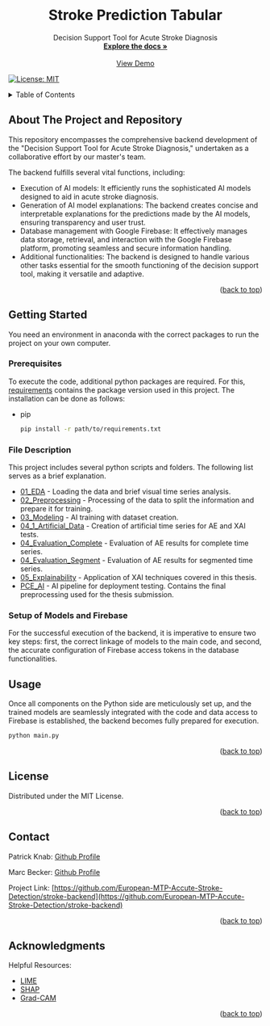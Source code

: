 
<a name="stroke-backend"></a>
<!--

<!-- PROJECT LOGO -->
<br />

<div align="center">


  <h1 align="center">Stroke Prediction Tabular</h1>

  <p align="center">
    Decision Support Tool for Acute Stroke Diagnosis
    <br />
    <a href="https://github.com/European-MTP-Accute-Stroke-Detection"><strong>Explore the docs »</strong></a>
    <br />
    <br />
    <a href="http://brainwatch.pages.dev">View Demo</a>
  </p>
</div>

[![License: MIT](https://img.shields.io/badge/License-MIT-yellow.svg)](https://opensource.org/licenses/MIT)

<!-- TABLE OF CONTENTS -->
<details>
  <summary>Table of Contents</summary>
  <ol>
    <li>
      <a href="#about-the-project">About The Project</a>
    </li>
    <li>
      <a href="#getting-started">Getting Started</a>
      <ul>
        <li><a href="#prerequisites">Prerequisites</a></li>
        <li><a href="#file-description">File Description</a></li>
        <li><a href="#setup-of-models-and-firebase">Setup of Models and Firebase</a></li>
      </ul>
    </li>
    <li><a href="#usage">Usage</a></li>
    <li><a href="#license">License</a></li>
    <li><a href="#contact">Contact</a></li>
    <li><a href="#acknowledgments">Acknowledgments</a></li>
  </ol>
</details>



<!-- ABOUT THE PROJECT -->
## About The Project and Repository

This repository encompasses the comprehensive backend development of the "Decision Support Tool for Acute Stroke Diagnosis," undertaken as a collaborative effort by our master's team.

The backend fulfills several vital functions, including:

* Execution of AI models: It efficiently runs the sophisticated AI models designed to aid in acute stroke diagnosis.
* Generation of AI model explanations: The backend creates concise and interpretable explanations for the predictions made by the AI models, ensuring transparency and user trust.
* Database management with Google Firebase: It effectively manages data storage, retrieval, and interaction with the Google Firebase platform, promoting seamless and secure information handling.
* Additional functionalities: The backend is designed to handle various other tasks essential for the smooth functioning of the decision support tool, making it versatile and adaptive.

<p align="right">(<a href="#readme-top">back to top</a>)</p>


<!-- GETTING STARTED -->
## Getting Started

You need an environment in anaconda with the correct packages to run the project on your own computer. 

### Prerequisites

To execute the code, additional python packages are required. For this, [requirements](requirements.txt) contains the package version used in this project. The installation can be done as follows:

* pip
  ```sh
  pip install -r path/to/requirements.txt
  ```

### File Description

This project includes several python scripts and folders. The following list serves as a brief explanation.

* [01_EDA](01_EDA.ipynb) - Loading the data and brief visual time series analysis. 
* [02_Preprocessing](02_Preprocessing.ipynb) - Processing of the data to split the information and prepare it for training. 
* [03_Modeling](03_Modeling.ipynb) - AI training with dataset creation.
* [04_1_Artificial_Data](04_1_Artificial_Data.ipynb) -  Creation of artificial time series for AE and XAI tests. 
* [04_Evaluation_Complete](04_Evaluation_Complete.ipynb) - Evaluation of AE results for complete time series.
* [04_Evaluation_Segment](04_Evaluation_Segment.ipynb) - Evaluation of AE results for segmented time series.
* [05_Explainability](05_Explainability.ipynb) - Application of XAI techniques covered in this thesis.
* [PCE_AI](PCE_AI.ipynb) - AI pipeline for deployment testing. Contains the final preprocessing used for the thesis submission.


### Setup of Models and Firebase

For the successful execution of the backend, it is imperative to ensure two key steps: first, the correct linkage of models to the main code, and second, the accurate configuration of Firebase access tokens in the database functionalities. 


<!-- USAGE EXAMPLES -->
## Usage


Once all components on the Python side are meticulously set up, and the trained models are seamlessly integrated with the code and data access to Firebase is established, the backend becomes fully prepared for execution.

```sh
python main.py 
```

<p align="right">(<a href="#readme-top">back to top</a>)</p>


<!-- LICENSE -->
## License

Distributed under the MIT License.

<p align="right">(<a href="#readme-top">back to top</a>)</p>



<!-- CONTACT -->
## Contact

Patrick Knab: [Github Profile](https://github.com/P4ddyki)

Marc Becker: [Github Profile](https://github.com/beckmarc)

Project Link: [https://github.com/European-MTP-Accute-Stroke-Detection/stroke-backend](https://github.com/European-MTP-Accute-Stroke-Detection/stroke-backend)

<p align="right">(<a href="#readme-top">back to top</a>)</p>



<!-- ACKNOWLEDGMENTS -->
## Acknowledgments

Helpful Resources:

* [LIME](https://github.com/marcotcr/lime)
* [SHAP](https://github.com/shap/shap)
* [Grad-CAM](https://keras.io/examples/vision/grad_cam/)

<p align="right">(<a href="#readme-top">back to top</a>)</p>
